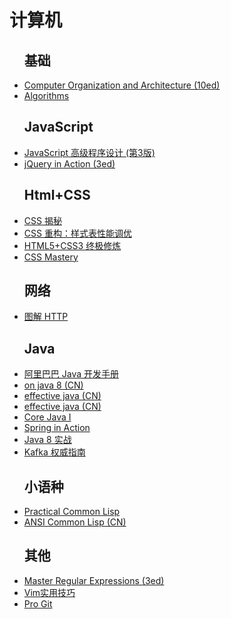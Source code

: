 # 计算机



<div class="IT">
    <ul class="bookList">
        <h2>基础</h2>
        <li><a target="_blank" href="https://ljq199612.gitee.io/book/IT/Computer_Organization_and_Arch.pdf">Computer Organization and Architecture (10ed)</a> <i class="book-pdf iconfont icon-pdf"></i></li>
        <li><a target="_blank" href="https://ljq199612.gitee.io/book/mathematic/algorithms/Algorithms.pdf">Algorithms</a> <i class="book-pdf iconfont icon-pdf"></i></li>
        <h2>JavaScript</h2>
        <li><a target="_blank" href="https://ljq199612.gitee.io/book/IT/JavaScript高级程序设计.pdf">JavaScript 高级程序设计 (第3版)</a> <i class="book-pdf iconfont icon-pdf"></i></li>
        <li><a target="_blank" href="https://ljq199612.gitee.io/book/IT/jQuery_In_Action.pdf">jQuery in Action (3ed)</a> <i class="book-pdf iconfont icon-pdf"></i></li>
        <h2>Html+CSS</h2>
        <li><a target="_blank" href="https://ljq199612.gitee.io/book/IT/CSS揭秘.pdf">CSS 揭秘</a> <i class="book-pdf iconfont icon-pdf"></i></li>
        <li><a target="_blank" href="https://ljq199612.gitee.io/book/IT/CSS重构：样式表性能调优.pdf">CSS 重构：样式表性能调优</a> <i class="book-pdf iconfont icon-pdf"></i></li>
        <li><a target="_blank" href="https://ljq199612.gitee.io/book/IT/html5+css3终极修炼.pdf">HTML5+CSS3 终极修炼</a> <i class="book-pdf iconfont icon-pdf"></i></li>
        <li><a target="_blank" href="https://ljq199612.gitee.io/book/IT/CSS_Mastery.pdf">CSS Mastery</a> <i class="book-pdf iconfont icon-pdf"></i></li>
        <h2>网络</h2>
        <li><a target="_blank" href="https://ljq199612.gitee.io/book/IT/图解HTTP.pdf">图解 HTTP</a> <i class="book-pdf iconfont icon-pdf"></i></li>
        <h2>Java</h2>
        <li><a target="_blank" href="https://ljq199612.gitee.io/book/IT/阿里巴巴Java开发手册.pdf">阿里巴巴 Java 开发手册</a> <i class="book-pdf iconfont icon-pdf"></i></li>
        <li><a target="_blank" href="https://lingcoder.github.io/OnJava8/#/sidebar">on java 8 (CN)</a></li>
        <li><a target="_blank" href="http://it-ebooks.flygon.net/effective-java-3rd-chinese/#/">effective java (CN)</a></li>
        <li><a target="_blank" href="https://sjsdfg.github.io/effective-java-3rd-chinese/#/README">effective java (CN)</a></li>
        <li><a target="_blank" href="https://ljq199612.gitee.io/book/IT/Core_Java_I.pdf">Core Java I</a> <i class="book-pdf iconfont icon-pdf"></i></li>
        <li><a target="_blank" href="https://ljq199612.gitee.io/book/IT/Spring_In_Action.pdf">Spring in Action</a> <i class="book-pdf iconfont icon-pdf"></i></li>
        <li><a target="_blank" href="https://ljq199612.gitee.io/book/IT/Java8实战.pdf">Java 8 实战</a> <i class="book-pdf iconfont icon-pdf"></i></li>
        <li><a target="_blank" href="https://ljq199612.gitee.io/book/IT/Kafka权威指南.pdf">Kafka 权威指南</a> <i class="book-pdf iconfont icon-pdf"></i></li>
        <h2>小语种</h2>
        <li><a target="_blank" href="http://gigamonkeys.com/book/">Practical Common Lisp</a></li>
        <li><a target="_blank" href="https://acl.readthedocs.io/en/latest/zhCN/index.html">ANSI Common Lisp (CN)</a></li>
        <h2>其他</h2>
        <li><a target="_blank" href="https://ljq199612.gitee.io/book/IT/Mastering_Regular_Expressions.pdf">Master Regular Expressions (3ed)</a> <i class="book-pdf iconfont icon-pdf"></i></li>
        <li><a target="_blank" href="https:/ljq199612.gitee.io/book/editor/vim实用技巧.pdf">Vim实用技巧</a> <i class="book-pdf iconfont icon-pdf"></i></li>
        <li><a target="_blank" href="https://git-scm.com/book/zh/v2">Pro Git</a></li>
    </ul>
</div>


